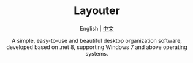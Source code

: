 ﻿<div align="center">

<h1>Layouter</h1>
<p align="center">English | <a href="./readme_cn.md">中文</a> </p>

<p>A simple, easy-to-use and beautiful desktop organization software, developed based on .net 8, supporting Windows 7 and above operating systems.</p>